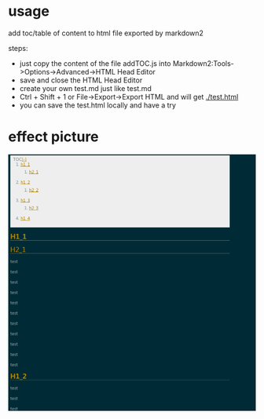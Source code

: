 
# usage

add toc/table of content to html file exported by markdown2 

steps:
- just copy the content of the file addTOC.js into Markdown2:Tools->Options->Advanced->HTML Head Editor 
- save and close the HTML Head Editor 
- create your own test.md just like test.md
- Ctrl + Shift + 1 or File->Export->Export HTML and will get  [./test.html](./test.html)
- you can save the test.html locally and have a try

# effect picture

 ![effect.png](effect.png)
